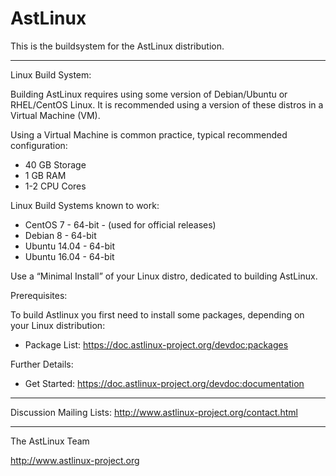 
# AstLinux

This is the buildsystem for the AstLinux distribution.

-------------------------------------------------------------------------------
Linux Build System:

Building AstLinux requires using some version of Debian/Ubuntu or RHEL/CentOS Linux.
It is recommended using a version of these distros in a Virtual Machine (VM).

Using a Virtual Machine is common practice, typical recommended configuration:

- 40 GB Storage
- 1 GB RAM
- 1-2 CPU Cores

Linux Build Systems known to work:

- CentOS 7 - 64-bit - (used for official releases)
- Debian 8 - 64-bit
- Ubuntu 14.04 - 64-bit
- Ubuntu 16.04 - 64-bit

Use a “Minimal Install” of your Linux distro, dedicated to building AstLinux.

Prerequisites:

To build Astlinux you first need to install some packages, depending on your Linux distribution:

- Package List: https://doc.astlinux-project.org/devdoc:packages

Further Details:

- Get Started: https://doc.astlinux-project.org/devdoc:documentation
 
-------------------------------------------------------------------------------
Discussion Mailing Lists: http://www.astlinux-project.org/contact.html

-------------------------------------------------------------------------------
The AstLinux Team

http://www.astlinux-project.org

